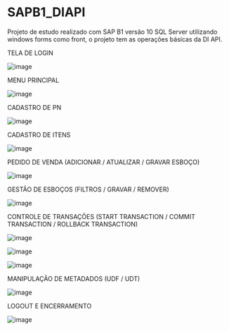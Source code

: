 # SAPB1_DIAPI
Projeto de estudo realizado com SAP B1 versão 10 SQL Server utilizando windows forms como front, o projeto tem as operações básicas da DI API.

TELA DE LOGIN

![image](https://github.com/Jonatas-Souza/SAPB1_DIAPI/assets/110689948/33689f9a-1d63-44ea-94b0-1b854072b954)

MENU PRINCIPAL

![image](https://github.com/Jonatas-Souza/SAPB1_DIAPI/assets/110689948/aab52736-f1ea-449d-8eed-683ab041aa99)

CADASTRO DE PN

![image](https://github.com/Jonatas-Souza/SAPB1_DIAPI/assets/110689948/bd3b1d27-6ead-4498-be8c-35dc2e78fb60)

CADASTRO DE ITENS

![image](https://github.com/Jonatas-Souza/SAPB1_DIAPI/assets/110689948/12931b15-1506-4a04-8a9b-43a66e3c0a49)

PEDIDO DE VENDA (ADICIONAR / ATUALIZAR / GRAVAR ESBOÇO)

![image](https://github.com/Jonatas-Souza/SAPB1_DIAPI/assets/110689948/06bdf54d-f170-4014-8ab6-803812863099)

GESTÃO DE ESBOÇOS (FILTROS / GRAVAR / REMOVER)

![image](https://github.com/Jonatas-Souza/SAPB1_DIAPI/assets/110689948/9f065c29-c3af-465f-8af7-bf7ef0bd369d)

CONTROLE DE TRANSAÇÕES (START TRANSACTION / COMMIT TRANSACTION / ROLLBACK TRANSACTION)

![image](https://github.com/Jonatas-Souza/SAPB1_DIAPI/assets/110689948/c15c7878-4872-4c21-92ba-3fff4ebd8b1e)

![image](https://github.com/Jonatas-Souza/SAPB1_DIAPI/assets/110689948/52c7c3d1-e5a7-4afe-b2a0-ceea4beb836a)

![image](https://github.com/Jonatas-Souza/SAPB1_DIAPI/assets/110689948/ee9cfa6b-55bf-4c5f-95e4-83ff0f0650ab)

MANIPULAÇÃO DE METADADOS (UDF / UDT)

![image](https://github.com/Jonatas-Souza/SAPB1_DIAPI/assets/110689948/c405d5ab-fffd-4f7f-9786-834afa4cfc3b)

LOGOUT E ENCERRAMENTO

![image](https://github.com/Jonatas-Souza/SAPB1_DIAPI/assets/110689948/118c715c-a580-4e33-b587-4656c0e7d9a2)


